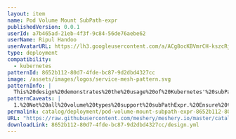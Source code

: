 ```yaml
---
layout: item
name: Pod Volume Mount SubPath-expr
publishedVersion: 0.0.1
userId: a7b465ad-21eb-4f3f-9c84-56de76aebe62
userName: Ripul Handoo
userAvatarURL: https://lh3.googleusercontent.com/a/ACg8ocKBVmrCH-kszcRj5jpdBR53K1-E7YPUd3-kFmRFGGRN=s96-c
type: deployment
compatibility:
  - kubernetes
patternId: 8652b112-80d7-4fde-bc87-9d2dbd4327cc
image: /assets/images/logos/service-mesh-pattern.svg
patternInfo: |
  This%20design%20demonstrates%20the%20usage%20of%20Kubernetes'%20subPathExpr%20feature%20to%20mount%20a%20specific%20sub-path%20of%20a%20volume%20into%20a%20container%20within%20a%20pod.%20This%20approach%20allows%20for%20more%20dynamic%20and%20flexible%20volume%20mounts%2C%20enabling%20containers%20to%20access%20different%20parts%20of%20a%20volume%20based%20on%20environment%20variables%20or%20pod%20metadata.%20By%20utilizing%20subPathExpr%2C%20Kubernetes%20administrators%20and%20developers%20can%20configure%20pods%20to%20mount%20unique%20directories%20tailored%20to%20the%20specific%20needs%20of%20each%20container%2C%20without%20needing%20to%20create%20multiple%20volume%20definitions.%20This%20design%20is%20particularly%20useful%20in%20scenarios%20where%20you%20need%20to%20differentiate%20storage%20paths%20for%20various%20instances%20of%20an%20application%20or%20manage%20data%20separation%20within%20shared%20volumes.
patternCaveats: |
  1.%20Not%20all%20volume%20types%20support%20subPathExpr.%20Ensure%20that%20the%20volume%20plugin%20you%20are%20using%20is%20compatible%20with%20this%20feature.
permalink: catalog/deployment/pod-volume-mount-subpath-expr-8652b112-80d7-4fde-bc87-9d2dbd4327cc.html
URL: "https://raw.githubusercontent.com/meshery/meshery.io/master/catalog/8652b112-80d7-4fde-bc87-9d2dbd4327cc/0.0.1/design.yml"
downloadLink: 8652b112-80d7-4fde-bc87-9d2dbd4327cc/design.yml
---
```

